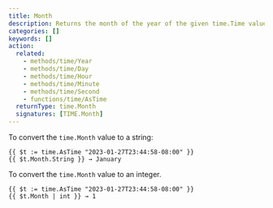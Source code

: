 ```yaml
---
title: Month
description: Returns the month of the year of the given time.Time value.
categories: []
keywords: []
action:
  related:
    - methods/time/Year
    - methods/time/Day
    - methods/time/Hour
    - methods/time/Minute
    - methods/time/Second
    - functions/time/AsTime
  returnType: time.Month
  signatures: [TIME.Month]
---
```


To convert the `time.Month` value to a string:

```go-html-template
{{ $t := time.AsTime "2023-01-27T23:44:58-08:00" }}
{{ $t.Month.String }} → January
```

To convert the `time.Month` value to an integer.

```go-html-template
{{ $t := time.AsTime "2023-01-27T23:44:58-08:00" }}
{{ $t.Month | int }} → 1
```
